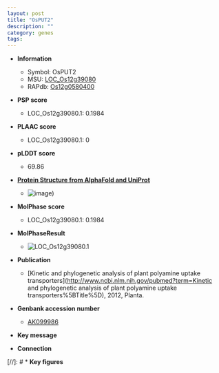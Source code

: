 ```yaml
---
layout: post
title: "OsPUT2"
description: ""
category: genes
tags: 
---
```


* **Information**  
    + Symbol: OsPUT2  
    + MSU: [LOC_Os12g39080](http://rice.plantbiology.msu.edu/cgi-bin/ORF_infopage.cgi?orf=LOC_Os12g39080)  
    + RAPdb: [Os12g0580400](http://rapdb.dna.affrc.go.jp/viewer/gbrowse_details/irgsp1?name=Os12g0580400)  

* **PSP score**  
    + LOC_Os12g39080.1: 0.1984 

* **PLAAC score**  
    + LOC_Os12g39080.1: 0 

* **pLDDT score**
    + 69.86

* **[Protein Structure from AlphaFold and UniProt](https://www.uniprot.org/uniprotkb/Q2QN40/entry#structure)**
    + ![image](https://ricepsp.github.io/images/Q2/AF-Q2QN40-F1.png))

* **MolPhase score**
    + LOC_Os12g39080.1: 0.1984

* **MolPhaseResult**
    + ![LOC_Os12g39080.1](https://ricepsp.github.io/pictures/LOC_Os12g/LOC_Os12g39080.1.png)

* **Publication**  
    + [Kinetic and phylogenetic analysis of plant polyamine uptake transporters](http://www.ncbi.nlm.nih.gov/pubmed?term=Kinetic and phylogenetic analysis of plant polyamine uptake transporters%5BTitle%5D), 2012, Planta.

* **Genbank accession number**  
    + [AK099986](http://www.ncbi.nlm.nih.gov/nuccore/AK099986)

* **Key message**  

* **Connection**  

[//]: # * **Key figures**  


